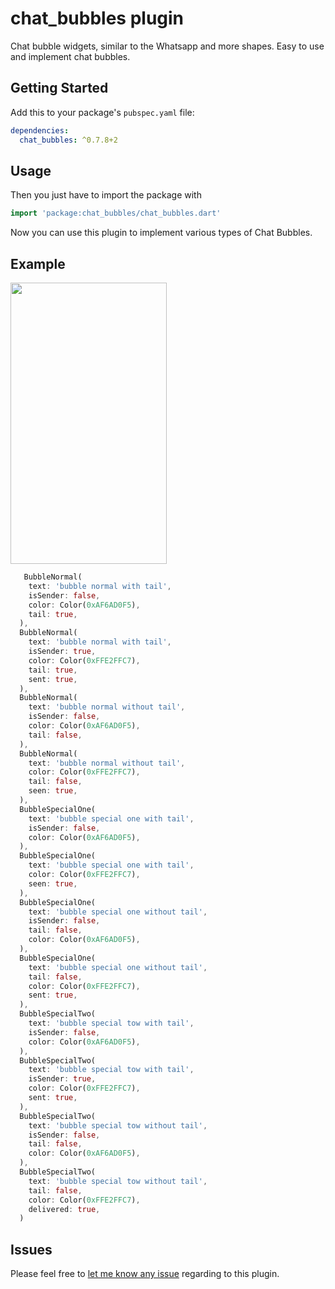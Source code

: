 # chat_bubbles plugin

Chat bubble widgets, similar to the Whatsapp and more shapes. Easy to use and implement chat bubbles.

## Getting Started

Add this to your package's `pubspec.yaml` file:

```yaml
dependencies:
  chat_bubbles: ^0.7.8+2
```

## Usage

Then you just have to import the package with

```dart
import 'package:chat_bubbles/chat_bubbles.dart'
```

Now you can use this plugin to implement various types of Chat Bubbles.

## Example

<img src="https://github.com/prahack/chat_bubbles/blob/master/images/screenshots/screenshot_1.png?raw=true"  width="250" height="450" />



```dart
   BubbleNormal(
    text: 'bubble normal with tail',
    isSender: false,
    color: Color(0xAF6AD0F5),
    tail: true,
  ),
  BubbleNormal(
    text: 'bubble normal with tail',
    isSender: true,
    color: Color(0xFFE2FFC7),
    tail: true,
    sent: true,
  ),
  BubbleNormal(
    text: 'bubble normal without tail',
    isSender: false,
    color: Color(0xAF6AD0F5),
    tail: false,
  ),
  BubbleNormal(
    text: 'bubble normal without tail',
    color: Color(0xFFE2FFC7),
    tail: false,
    seen: true,
  ),
  BubbleSpecialOne(
    text: 'bubble special one with tail',
    isSender: false,
    color: Color(0xAF6AD0F5),
  ),
  BubbleSpecialOne(
    text: 'bubble special one with tail',
    color: Color(0xFFE2FFC7),
    seen: true,
  ),
  BubbleSpecialOne(
    text: 'bubble special one without tail',
    isSender: false,
    tail: false,
    color: Color(0xAF6AD0F5),
  ),
  BubbleSpecialOne(
    text: 'bubble special one without tail',
    tail: false,
    color: Color(0xFFE2FFC7),
    sent: true,
  ),
  BubbleSpecialTwo(
    text: 'bubble special tow with tail',
    isSender: false,
    color: Color(0xAF6AD0F5),
  ),
  BubbleSpecialTwo(
    text: 'bubble special tow with tail',
    isSender: true,
    color: Color(0xFFE2FFC7),
    sent: true,
  ),
  BubbleSpecialTwo(
    text: 'bubble special tow without tail',
    isSender: false,
    tail: false,
    color: Color(0xAF6AD0F5),
  ),
  BubbleSpecialTwo(
    text: 'bubble special tow without tail',
    tail: false,
    color: Color(0xFFE2FFC7),
    delivered: true,
  )
```

## Issues

Please feel free to [let me know any issue](https://github.com/prahack/chat_bubbles/issues) regarding to this plugin.
